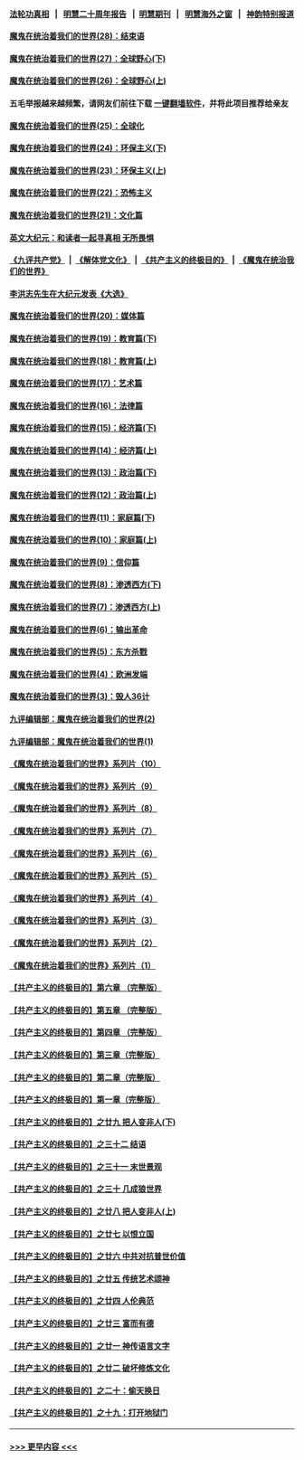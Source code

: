 #### [法轮功真相](https://github.com/gfw-breaker/truth/blob/master/README.md?t=0) &nbsp;&nbsp;|&nbsp;&nbsp; [明慧二十周年报告](https://github.com/gfw-breaker/mh-reports/blob/master/README.md?t=0) &nbsp;&nbsp;|&nbsp;&nbsp;[明慧期刊](https://github.com/gfw-breaker/mh-qikan) &nbsp;&nbsp;|&nbsp;&nbsp; [明慧海外之窗](https://github.com/gfw-breaker/mh-news/blob/master/README.md?t=0) &nbsp;&nbsp;|&nbsp;&nbsp; [神韵特别报道](https://github.com/gfw-breaker/mh-news/blob/master/shenyun.md?t=0)
#### [魔鬼在统治着我们的世界(28)：结束语](../pages/nsc422/n10936246.md?t=06292152) 
#### [魔鬼在统治着我们的世界(27)：全球野心(下)](../pages/nsc422/n10928319.md?t=06292152) 
#### [魔鬼在统治着我们的世界(26)：全球野心(上)](../pages/nsc422/n10900318.md?t=06292152) 
#### 五毛举报越来越频繁，请网友们前往下载 [一键翻墙软件](https://github.com/gfw-breaker/ssr-accounts)，并将此项目推荐给亲友
#### [魔鬼在统治着我们的世界(25)：全球化](../pages/nsc422/n10788205.md?t=06292152) 
#### [魔鬼在统治着我们的世界(24)：环保主义(下)](../pages/nsc422/n10695307.md?t=06292152) 
#### [魔鬼在统治着我们的世界(23)：环保主义(上)](../pages/nsc422/n10688613.md?t=06292152) 
#### [魔鬼在统治着我们的世界(22)：恐怖主义](../pages/nsc422/n10614727.md?t=06292152) 
#### [魔鬼在统治着我们的世界(21)：文化篇](../pages/nsc422/n10597706.md?t=06292152) 
#### [英文大纪元：和读者一起寻真相 无所畏惧](../pages/nsc422/n12542027.md?t=06292152) 
#### [《九评共产党》](https://github.com/begood0513/9ping.md/blob/master/README.md) &nbsp;|&nbsp; [《解体党文化》](../../../../jtdwh.md/blob/master/README.md)  &nbsp;|&nbsp; [《共产主义的终极目的》](../../../../gczydzjmd.md/blob/master/README.md) &nbsp;|&nbsp; [《魔鬼在统治我们的世界》](../../../../mgztzwmdsj.md/blob/master/README.md) 
#### [李洪志先生在大纪元发表《大选》](../pages/nsc422/n12534746.md?t=06292152) 
#### [魔鬼在统治着我们的世界(20)：媒体篇](../pages/nsc422/n10586579.md?t=06292152) 
#### [魔鬼在统治着我们的世界(19)：教育篇(下)](../pages/nsc422/n10564808.md?t=06292152) 
#### [魔鬼在统治着我们的世界(18)：教育篇(上)](../pages/nsc422/n10526970.md?t=06292152) 
#### [魔鬼在统治着我们的世界(17)：艺术篇](../pages/nsc422/n10499093.md?t=06292152) 
#### [魔鬼在统治着我们的世界(16)：法律篇](../pages/nsc422/n10485969.md?t=06292152) 
#### [魔鬼在统治着我们的世界(15)：经济篇(下)](../pages/nsc422/n10469975.md?t=06292152) 
#### [魔鬼在统治着我们的世界(14)：经济篇(上)](../pages/nsc422/n10457370.md?t=06292152) 
#### [魔鬼在统治着我们的世界(13)：政治篇(下)](../pages/nsc422/n10448270.md?t=06292152) 
#### [魔鬼在统治着我们的世界(12)：政治篇(上)](../pages/nsc422/n10444576.md?t=06292152) 
#### [魔鬼在统治着我们的世界(11)：家庭篇(下)](../pages/nsc422/n10440961.md?t=06292152) 
#### [魔鬼在统治着我们的世界(10)：家庭篇(上)](../pages/nsc422/n10435448.md?t=06292152) 
#### [魔鬼在统治着我们的世界(9)：信仰篇](../pages/nsc422/n10432159.md?t=06292152) 
#### [魔鬼在统治着我们的世界(8)：渗透西方(下)](../pages/nsc422/n10429603.md?t=06292152) 
#### [魔鬼在统治着我们的世界(7)：渗透西方(上)](../pages/nsc422/n10426013.md?t=06292152) 
#### [魔鬼在统治着我们的世界(6)：输出革命](../pages/nsc422/n10421536.md?t=06292152) 
#### [魔鬼在统治着我们的世界(5)：东方杀戮](../pages/nsc422/n10417707.md?t=06292152) 
#### [魔鬼在统治着我们的世界(4)：欧洲发端](../pages/nsc422/n10414890.md?t=06292152) 
#### [魔鬼在统治着我们的世界(3)：毁人36计](../pages/nsc422/n10411583.md?t=06292152) 
#### [九评编辑部：魔鬼在统治着我们的世界(2)](../pages/nsc422/n10410036.md?t=06292152) 
#### [九评编辑部：魔鬼在统治着我们的世界(1)](../pages/nsc422/n10406825.md?t=06292152) 
#### [《魔鬼在统治着我们的世界》系列片（10）](../pages/nsc422/n12292670.md?t=06292152) 
#### [《魔鬼在统治着我们的世界》系列片（9）](../pages/nsc422/n12290859.md?t=06292152) 
#### [《魔鬼在统治着我们的世界》系列片（8）](../pages/nsc422/n12287445.md?t=06292152) 
#### [《魔鬼在统治着我们的世界》系列片（7）](../pages/nsc422/n12283425.md?t=06292152) 
#### [《魔鬼在统治着我们的世界》系列片（6）](../pages/nsc422/n12282314.md?t=06292152) 
#### [《魔鬼在统治着我们的世界》系列片（5）](../pages/nsc422/n12281419.md?t=06292152) 
#### [《魔鬼在统治着我们的世界》系列片（4）](../pages/nsc422/n12274024.md?t=06292152) 
#### [《魔鬼在统治着我们的世界》系列片（3）](../pages/nsc422/n12271322.md?t=06292152) 
#### [《魔鬼在统治着我们的世界》系列片（2）](../pages/nsc422/n12269049.md?t=06292152) 
#### [《魔鬼在统治着我们的世界》系列片（1）](../pages/nsc422/n12267575.md?t=06292152) 
#### [【共产主义的终极目的】第六章 （完整版）](../pages/nsc422/n11428913.md?t=06292152) 
#### [【共产主义的终极目的】第五章 （完整版）](../pages/nsc422/n11428912.md?t=06292152) 
#### [【共产主义的终极目的】第四章 （完整版）](../pages/nsc422/n11428907.md?t=06292152) 
#### [【共产主义的终极目的】第三章（完整版）](../pages/nsc422/n11428848.md?t=06292152) 
#### [【共产主义的终极目的】第二章（完整版）](../pages/nsc422/n11428831.md?t=06292152) 
#### [【共产主义的终极目的】第一章（完整版）](../pages/nsc422/n11417651.md?t=06292152) 
#### [【共产主义的终极目的】之廿九 把人变非人(下)](../pages/nsc422/n11344140.md?t=06292152) 
#### [【共产主义的终极目的】之三十二 结语](../pages/nsc422/n11360535.md?t=06292152) 
#### [【共产主义的终极目的】之三十一 末世景观](../pages/nsc422/n11351129.md?t=06292152) 
#### [【共产主义的终极目的】之三十 几成狼世界](../pages/nsc422/n11348280.md?t=06292152) 
#### [【共产主义的终极目的】之廿八 把人变非人(上)](../pages/nsc422/n11340492.md?t=06292152) 
#### [【共产主义的终极目的】之廿七 以恨立国](../pages/nsc422/n11336944.md?t=06292152) 
#### [【共产主义的终极目的】之廿六 中共对抗普世价值](../pages/nsc422/n11324785.md?t=06292152) 
#### [【共产主义的终极目的】之廿五 传统艺术颂神](../pages/nsc422/n11296396.md?t=06292152) 
#### [【共产主义的终极目的】之廿四 人伦典范](../pages/nsc422/n11296397.md?t=06292152) 
#### [【共产主义的终极目的】之廿三 富而有德](../pages/nsc422/n11283598.md?t=06292152) 
#### [【共产主义的终极目的】之廿一 神传语言文字](../pages/nsc422/n11263265.md?t=06292152) 
#### [【共产主义的终极目的】之廿二 破坏修炼文化](../pages/nsc422/n11245728.md?t=06292152) 
#### [【共产主义的终极目的】之二十：偷天换日](../pages/nsc422/n11238846.md?t=06292152) 
#### [【共产主义的终极目的】之十九：打开地狱门](../pages/nsc422/n11206376.md?t=06292152) 

----
#### [ >>> 更早内容 <<< ](../indexes/nsc422-earlier.md)
